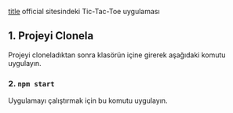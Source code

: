 [title](https://https://reactjs.org/) official sitesindeki Tic-Tac-Toe uygulaması

## 1. Projeyi Clonela

Projeyi cloneladıktan sonra klasörün içine girerek aşağıdaki komutu uygulayın.

### 2. `npm start`

Uygulamayı çalıştırmak için bu komutu uygulayın.
